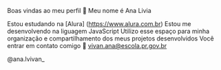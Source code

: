 Boas vindas ao meu perfil 💙
Meu nome é Ana Livia

Estou estudando na [Alura] (https://www.alura.com.br)
Estou me desenvolvendo na liguagem JavaScript
Utilizo esse espaço para minha organização e compartilhamento dos meus projetos desenvolvidos
Você entrar em contato comigo 📧
vivan.ana@escola.pr.gov.br

@ana.lvivan_
